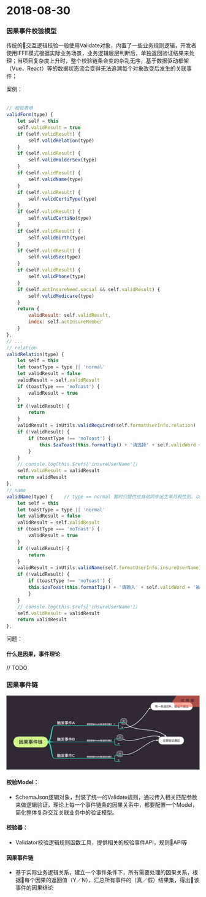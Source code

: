 # 2018-08-30

### 因果事件校验模型

传统的交互逻辑校验一般使用Validate对象，内置了一些业务规则逻辑，开发者使用IFFE模式根据实际业务场景，业务逻辑层层判断后，单独返回验证结果来处理；当项目复杂度上升时，整个校验链条会变的杂乱无序，基于数据驱动框架（Vue，React）等的数据状态流会变得无法追溯每个对象改变后发生的关联事件；


案例：
```js

// 校验表单
validForm(type) {
    let self = this
    self.validResult = true
    if (self.validResult) {
        self.validRelation(type)
    }
    if (self.validResult) {
        self.validHolderSex(type)
    }
    if (self.validResult) {
        self.validName(type)
    }
    if (self.validResult) {
        self.validCertiType(type)
    }
    if (self.validResult) {
        self.validCertiNo(type)
    }
    if (self.validResult) {
        self.validBirth(type)
    }
    if (self.validResult) {
        self.validSex(type)
    }
    if (self.validResult) {
        self.validPhone(type)
    }
    if (self.actInsureNeed.social && self.validResult) {
        self.validMedicare(type)
    }
    return {
        validResult: self.validResult,
        index: self.actInsureMember
    }
},
// ...
// relation
validRelation(type) {
    let self = this
    let toastType = type || 'normal'
    let validResult = false
    validResult = self.validResult
    if (toastType === 'noToast') {
        validResult = true
    }
    if (!validResult) {
        return
    }
    validResult = inUtils.validRequired(self.formatUserInfo.relation)
    if (!validResult) {
        if (toastType !== 'noToast') {
            this.$zaToast(this.formatTip() + '请选择' + self.validWord + '为谁投保')
        }
    }
    // console.log(this.$refs['insureUserName'])
    self.validResult = validResult
    return validResult
},
// name
validName(type) {    // type == normal 暂时只提供给自动同步出生年月和性别，以及本人类型
    let self = this
    let toastType = type || 'normal'
    let validResult = false
    validResult = self.validResult
    if (toastType === 'noToast') {
        validResult = true
    }
    if (!validResult) {
        return
    }
    validResult = inUtils.validName(self.formatUserInfo.insureUserName)
    if (!validResult) {
        if (toastType !== 'noToast') {
        this.$zaToast(this.formatTip() + '请输入' + self.validWord + '被保人姓名')
        }
    }
    // console.log(this.$refs['insureUserName'])
    self.validResult = validResult
    return validResult
},
```

问题：

#### 什么是因果，事件理论

// TODO

### 因果事件链

![](/images/因果事件链.png)

#### 校验Model：
- SchemaJson逻辑对象，封装了统一的Validate规则，通过传入相关匹配参数来做逻辑验证，理论上每一个事件链条的因果关系中，都要配置一个Model，简化整体复杂交互关联业务中的验证模型。

#### 校验器：
- Validator校验逻辑规则函数工具，提供相关的校验事件API，规则API等

#### 因果事件链
- 基于实际业务逻辑关系，建立一个事件条件下，所有需要处理的因果关系，根据每个因果的返回值（Y／N），汇总所有事件的（真／假）结果集，得出该事件的因果结论


